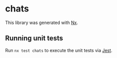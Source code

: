 # chats

This library was generated with [Nx](https://nx.dev).

## Running unit tests

Run `nx test chats` to execute the unit tests via [Jest](https://jestjs.io).
